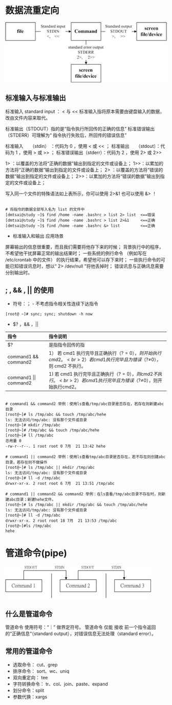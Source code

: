 # 数据流重定向

![数据流重定向指令执行过程](./res/0403.jpg)

## 标准输入与标准输出

标准输入 standard input ： < 与 <<
标准输入指将原本需要由键盘输入的数据，改由文件内容来取代。


标准输出（STDOUT）指的是“指令执行所回传的正确的信息”
标准错误输出（STDERR）可理解为“ 指令执行失败后，所回传的错误信息”

标准输入　　（stdin） ：代码为 0 ，使用 < 或 << ；
标准输出　　（stdout）：代码为 1 ，使用 > 或 >> ；
标准错误输出（stderr）：代码为 2 ，使用 2> 或 2>>

1> ：以覆盖的方法将“正确的数据”输出到指定的文件或设备上；
1>>：以累加的方法将“正确的数据”输出到指定的文件或设备上；
2> ：以覆盖的方法将“错误的数据”输出到指定的文件或设备上；
2>>：以累加的方法将“错误的数据”输出到指定的文件或设备上；

写入同一个文件的特殊语法如上表所示，你可以使用 2>&1 也可以使用 &> ！

```shell

# 将指令的数据全部写入名为 list 的文件中
[dmtsai@study ~]$ find /home -name .bashrc > list 2> list  <==错误
[dmtsai@study ~]$ find /home -name .bashrc > list 2>&1     <==正确
[dmtsai@study ~]$ find /home -name .bashrc &> list         <==正确

```

- 标准输入和输出 应用场景

屏幕输出的信息很重要，而且我们需要将他存下来的时候；
背景执行中的程序，不希望他干扰屏幕正常的输出结果时；
一些系统的例行命令 （例如写在 /etc/crontab 中的文件） 的执行结果，希望他可以存下来时；
一些执行命令的可能已知错误讯息时，想以“ 2> /dev/null ”将他丢掉时；
错误讯息与正确讯息需要分别输出时。


## ; , && , || 的使用

- 符号：； - 不考虑指令相关性连续下达指令

```shell
[root@ ~]# sync; sync; shutdown -h now
```

- $? ，&& ，||

|指令|指令说明|
|:---|:---|
|$?| 是指指令回传的指|
|command1 && command2| 1） 若 cmd1 执行完毕且正确执行（$?=0），则开始执行cmd2。 <br> 2） 若 cmd1 执行完毕且为错误 （$?≠0），则 cmd2 不执行。|
|command1 \|\| command2|1) 若 cmd1 执行完毕且正确执行（$?=0），则cmd2不执行。 <br> 2）若 cmd1 执行完毕且为错误 （$?≠0），则开始执行cmd2。|

```shell

# command1 && command2 举例：使用ls查看/tmp/abc目录是否存在，若存在则新建abc目录
[root@~]# ls /tmp/abc && touch /tmp/abc/hehe
ls: 无法访问/tmp/abc: 没有那个文件或目录
[root@~]# mkdir /tmp/abc
[root@~]# /tmp/abc && touch /tmp/abc/hehe
[root@~]# ll /tmp/abc
总用量 0
-rw-r--r--. 1 root root 0 7月  21 13:42 hehe

# command1 || command2 举例：使用ls查看tmp/abc目录是否存在，若不存在则创建abc目录，若存在则不做操作
[root@~]# ls /tmp/abc || mkdir /tmp/abc
ls: 无法访问/tmp/abc: 没有那个文件或目录
[root@~]# ll -d /tmp/abc
drwxr-xr-x. 2 root root 6 7月  21 13:51 /tmp/abc

# command1 || command2 && command2 举例：在ls查看/tmp/abc目录不存在时，则新建abc目录；新建hehe文件。
[root@~]# ls /tmp/abc || mkdir /tmp/abc && touch /tmp/abc/hehe
ls: 无法访问/tmp/abc: 没有那个文件或目录
[root@~]# ll -d /tmp/abc                                     
drwxr-xr-x. 2 root root 18 7月  21 13:53 /tmp/abc
[root@~]#ls /tmp/abc
hehe
```

# 管道命令(pipe)

![管道命令示意图](./res/0404.png)

## 什么是管道命令

管道命令 使用符号：“｜” 做界定符号。
管道命令 仅能 接收 前一个指令返回的“正确信息“（standard output），对错误信息无法处理（standard error）。

## 常用的管道命令

- 选取命令： cut、grep
- 排序命令： sort、wc、uniq
- 双向重定向： tee
- 字符转换命令： tr、col、join、paste、expand
- 划分命令：split
- 参数代换：xargs
